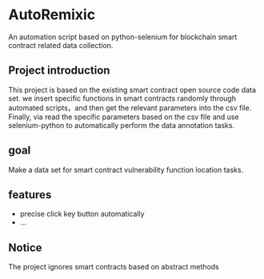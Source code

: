 # AutoRemixic
An automation script based on python-selenium for blockchain smart contract related data collection.

## Project introduction
This project is based on the existing smart contract open source code data set. 
we insert specific functions in smart contracts randomly through automated scripts，and then get the relevant parameters into the csv file. Finally, via read the specific parameters based on the csv file and use selenium-python to automatically perform the data annotation tasks.

## goal
Make a data set for smart contract vulnerability function location tasks.

## features
+ precise click key button automatically
+ ...

## Notice
The project ignores smart contracts based on abstract methods

